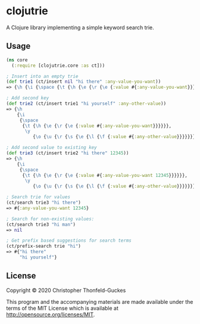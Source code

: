 # clojutrie

A Clojure library implementing a simple keyword search trie.

## Usage

```clojure
(ns core
  (:require [clojutrie.core :as ct]))

; Insert into an empty trie
(def trie1 (ct/insert nil "hi there" :any-value-you-want))
=> {\h {\i {\space {\t {\h {\e {\r {\e {:value #{:any-value-you-want}}}}}}}}}}

; Add second key
(def trie2 (ct/insert trie1 "hi yourself" :any-other-value))
=> {\h
    {\i
     {\space
      {\t {\h {\e {\r {\e {:value #{:any-value-you-want}}}}}},
       \y
          {\o {\u {\r {\s {\e {\l {\f {:value #{:any-other-value}}}}}}}}}}}}}

; Add second value to existing key
(def trie3 (ct/insert trie2 "hi there" 12345))
=> {\h
    {\i
     {\space
      {\t {\h {\e {\r {\e {:value #{:any-value-you-want 12345}}}}}},
       \y
          {\o {\u {\r {\s {\e {\l {\f {:value #{:any-other-value}}}}}}}}}}}}}

; Search trie for values
(ct/search trie3 "hi there")
=> #{:any-value-you-want 12345}

; Search for non-existing values:
(ct/search trie3 "hi man")
=> nil

; Get prefix based suggestions for search terms
(ct/prefix-search trie "hi")
=> #{"hi there"
     "hi yourself"}

```

## License

Copyright © 2020 Christopher Thonfeld-Guckes

This program and the accompanying materials are made available under the terms
of the MIT License which is available at
http://opensource.org/licenses/MIT.